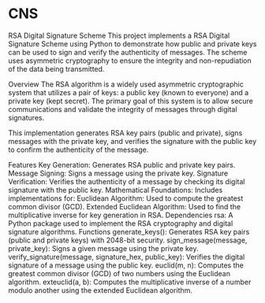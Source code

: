 # CNS
RSA Digital Signature Scheme
This project implements a RSA Digital Signature Scheme using Python to demonstrate how public and private keys can be used to sign and verify the authenticity of messages. The scheme uses asymmetric cryptography to ensure the integrity and non-repudiation of the data being transmitted.

Overview
The RSA algorithm is a widely used asymmetric cryptographic system that utilizes a pair of keys: a public key (known to everyone) and a private key (kept secret). The primary goal of this system is to allow secure communications and validate the integrity of messages through digital signatures.

This implementation generates RSA key pairs (public and private), signs messages with the private key, and verifies the signature with the public key to confirm the authenticity of the message.

Features
Key Generation: Generates RSA public and private key pairs.
Message Signing: Signs a message using the private key.
Signature Verification: Verifies the authenticity of a message by checking its digital signature with the public key.
Mathematical Foundations: Includes implementations for:
Euclidean Algorithm: Used to compute the greatest common divisor (GCD).
Extended Euclidean Algorithm: Used to find the multiplicative inverse for key generation in RSA.
Dependencies
rsa: A Python package used to implement the RSA cryptography and digital signature algorithms.
Functions
generate_keys(): Generates RSA key pairs (public and private keys) with 2048-bit security.
sign_message(message, private_key): Signs a given message using the private key.
verify_signature(message, signature_hex, public_key): Verifies the digital signature of a message using the public key.
euclid(m, n): Computes the greatest common divisor (GCD) of two numbers using the Euclidean algorithm.
exteuclid(a, b): Computes the multiplicative inverse of a number modulo another using the extended Euclidean algorithm.
